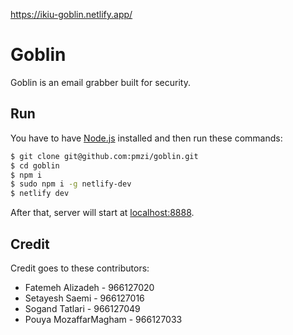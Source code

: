 https://ikiu-goblin.netlify.app/

# Goblin

Goblin is an email grabber built for security.

## Run

You have to have [Node.js](https://nodejs.org/en/) installed and then run these commands:
```bash
$ git clone git@github.com:pmzi/goblin.git
$ cd goblin
$ npm i
$ sudo npm i -g netlify-dev
$ netlify dev
```
After that, server will start at [localhost:8888](http://localhost:8888).

## Credit

Credit goes to these contributors:

- Fatemeh Alizadeh - 966127020
- Setayesh Saemi - 966127016
- Sogand Tatlari - 966127049
- Pouya MozaffarMagham - 966127033